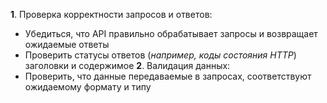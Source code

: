 **1**. Проверка корректности запросов и ответов:  
- Убедиться, что API правильно обрабатывает запросы и возвращает ожидаемые ответы
- Проверить статусы ответов (*например, коды состояния HTTP*) заголовки и содержимое
**2**. Валидация данных: 
- Проверить, что данные передаваемые в запросах, соответствуют ожидаемому формату и типу
